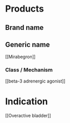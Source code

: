 # Products

## Brand name


## Generic name
[[Mirabegron]]

### Class / Mechanism
[[beta-3 adrenergic agonist]]

# Indication
[[Overactive bladder]]
